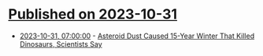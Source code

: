 # [Published on 2023-10-31](index.md)

* [2023-10-31, 07:00:00](https://news.slashdot.org/story/23/10/31/0133200/asteroid-dust-caused-15-year-winter-that-killed-dinosaurs-scientists-say?utm_source=rss1.0mainlinkanon&utm_medium=feed) - [Asteroid Dust Caused 15-Year Winter That Killed Dinosaurs, Scientists Say](https://news.slashdot.org/story/23/10/31/0133200/asteroid-dust-caused-15-year-winter-that-killed-dinosaurs-scientists-say?utm_source=rss1.0mainlinkanon&utm_medium=feed)
